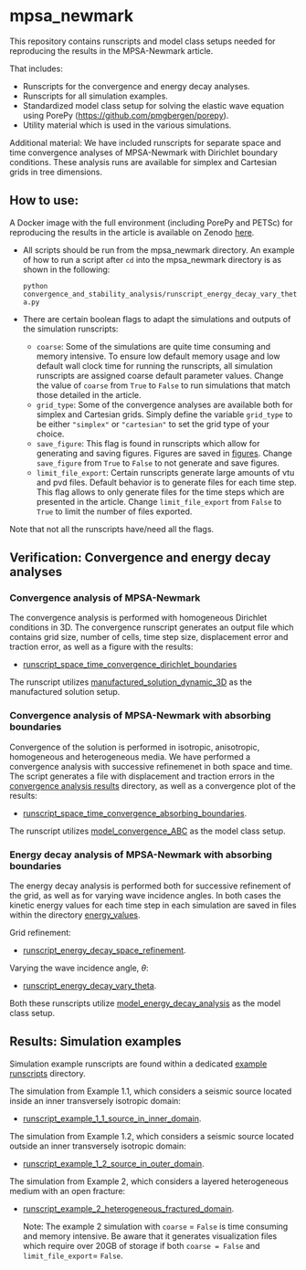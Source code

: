# mpsa_newmark
This repository contains runscripts and model class setups needed for reproducing the
results in the MPSA-Newmark article.

That includes:
* Runscripts for the convergence and energy decay analyses.
* Runscripts for all simulation examples.
* Standardized model class setup for solving the elastic wave equation using PorePy
  (https://github.com/pmgbergen/porepy).
* Utility material which is used in the various simulations.

Additional material: We have included runscripts for separate space and time convergence
analyses of MPSA-Newmark with Dirichlet boundary conditions. These analysis runs are
available for simplex and Cartesian grids in tree dimensions.

## How to use:
A Docker image with the full environment (including PorePy and PETSc) for reproducing
the results in the article is available on Zenodo
[here](https://doi.org/10.5281/zenodo.15056461).

* All scripts should be run from the mpsa_newmark directory. An example of how to run a
script after `cd` into the mpsa_newmark directory is as shown in the following:

  `python convergence_and_stability_analysis/runscript_energy_decay_vary_theta.py`

* There are certain boolean flags to adapt the simulations and outputs of the simulation
  runscripts:
  * `coarse`: Some of the simulations are quite time consuming and memory intensive. To
    ensure low default memory usage and low default wall clock time for running the
    runscripts, all simulation runscripts are assigned coarse default parameter values.
    Change the value of `coarse` from `True` to `False` to run simulations that match
    those detailed in the article.
  * `grid_type`: Some of the convergence analyses are available both for simplex and
    Cartesian grids. Simply define the variable `grid_type` to be either `"simplex"` or
    `"cartesian"` to set the grid type of your choice.
  * `save_figure`: This flag is found in runscripts which allow for generating and
    saving figures. Figures are saved in
    [figures](./convergence_and_stability_analysis/figures). Change `save_figure` from
    `True` to `False` to not generate and save figures.
  * `limit_file_export`: Certain runscripts generate large amounts of vtu and pvd files.
    Default behavior is to generate files for each time step. This flag allows to only
    generate files for the time steps which are presented in the article. Change
    `limit_file_export` from `False` to `True` to limit the number of files exported.

Note that not all the runscripts have/need all the flags.

## Verification: Convergence and energy decay analyses
### Convergence analysis of MPSA-Newmark
The convergence analysis is performed with homogeneous Dirichlet conditions in 3D. The
convergence runscript generates an output file which contains grid size, number of
cells, time step size, displacement error and traction error, as well as a figure with
the results:
* [runscript_space_time_convergence_dirichlet_boundaries](./convergence_and_stability_analysis/runscript_space_time_convergence_dirichlet_boundaries.py)

The runscript utilizes
[manufactured_solution_dynamic_3D](./convergence_and_stability_analysis/analysis_models/manufactured_solution_dynamic_3D.py)
as the manufactured solution setup.

### Convergence analysis of MPSA-Newmark with absorbing boundaries
Convergence of the solution is performed in isotropic, anisotropic, homogeneous and
heterogeneous media. We have performed a convergence analysis with successive
refinemenet in both space and time. The script generates a file with displacement and
traction errors in the [convergence analysis
results](./convergence_and_stability_analysis/convergence_analysis_results) directory,
as well as a convergence plot of the results:
  * [runscript_space_time_convergence_absorbing_boundaries](./convergence_and_stability_analysis/runscript_space_time_convergence_absorbing_boundaries.py).


The runscript utilizes
[model_convergence_ABC](./convergence_and_stability_analysis/analysis_models/model_convergence_ABC.py)
as the model class setup. 

### Energy decay analysis of MPSA-Newmark with absorbing boundaries
The energy decay analysis is performed both for successive refinement of the grid, as
well as for varying wave incidence angles. In both cases the kinetic energy values for
each time step in each simulation are saved in files within the directory
[energy_values](./convergence_and_stability_analysis/energy_values/).

Grid refinement:
* [runscript_energy_decay_space_refinement](./convergence_and_stability_analysis/runscript_energy_decay_space_refinement.py).


Varying the wave incidence angle, $\theta$:
* [runscript_energy_decay_vary_theta](./convergence_and_stability_analysis/runscript_energy_decay_vary_theta.py).

Both these runscripts utilize [model_energy_decay_analysis](./convergence_and_stability_analysis/analysis_models/model_energy_decay_analysis.py) as the model class setup.

## Results: Simulation examples
Simulation example runscripts are found within a dedicated [example
runscripts](./example_runscripts/) directory.


The simulation from Example 1.1, which considers a seismic source located inside an
inner transversely isotropic domain:
* [runscript_example_1_1_source_in_inner_domain](./example_runscripts/runscript_example_1_1_source_in_inner_domain.py).


The simulation from Example 1.2, which considers a seismic source located outside an
  inner transversely isotropic domain:
* [runscript_example_1_2_source_in_outer_domain](./example_runscripts/runscript_example_1_2_source_in_outer_domain.py).


The simulation from Example 2, which considers a layered heterogeneous medium with an
open fracture:
* [runscript_example_2_heterogeneous_fractured_domain](./example_runscripts/runscript_example_2_heterogeneous_fractured_domain.py).

    Note: The example 2 simulation with `coarse` = `False` is time consuming and memory
    intensive. Be aware that it generates visualization files which require over 20GB of
    storage if both `coarse = False` and `limit_file_export`= `False`.